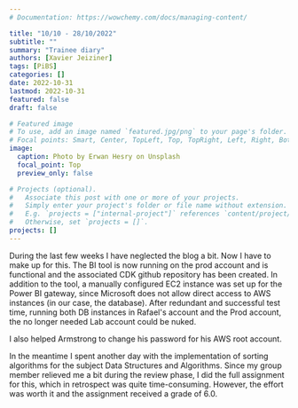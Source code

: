 ```yaml
---
# Documentation: https://wowchemy.com/docs/managing-content/

title: "10/10 - 28/10/2022"
subtitle: ""
summary: "Trainee diary"
authors: [Xavier Jeiziner]
tags: [PiBS]
categories: []
date: 2022-10-31
lastmod: 2022-10-31
featured: false
draft: false

# Featured image
# To use, add an image named `featured.jpg/png` to your page's folder.
# Focal points: Smart, Center, TopLeft, Top, TopRight, Left, Right, BottomLeft, Bottom, BottomRight.
image:
  caption: Photo by Erwan Hesry on Unsplash
  focal_point: Top
  preview_only: false

# Projects (optional).
#   Associate this post with one or more of your projects.
#   Simply enter your project's folder or file name without extension.
#   E.g. `projects = ["internal-project"]` references `content/project/deep-learning/index.md`.
#   Otherwise, set `projects = []`.
projects: []
---
```


During the last few weeks I have neglected the blog a bit. Now I have to make up for this.
The BI tool is now running on the prod account and is functional and the associated CDK github repository has been created. In addition to the tool, a manually configured EC2 instance was set up for the Power BI gateway, since Microsoft does not allow direct access to AWS instances (in our case, the database). After redundant and successful test time, running both DB instances in Rafael's account and the Prod account, the no longer needed Lab account could be nuked.

I also helped Armstrong to change his password for his AWS root account.

In the meantime I spent another day with the implementation of sorting algorithms for the subject Data Structures and Algorithms. Since my group member relieved me a bit during the review phase, I did the full assignment for this, which in retrospect was quite time-consuming. However, the effort was worth it and the assignment received a grade of 6.0.

</p><br>
<p></p>
